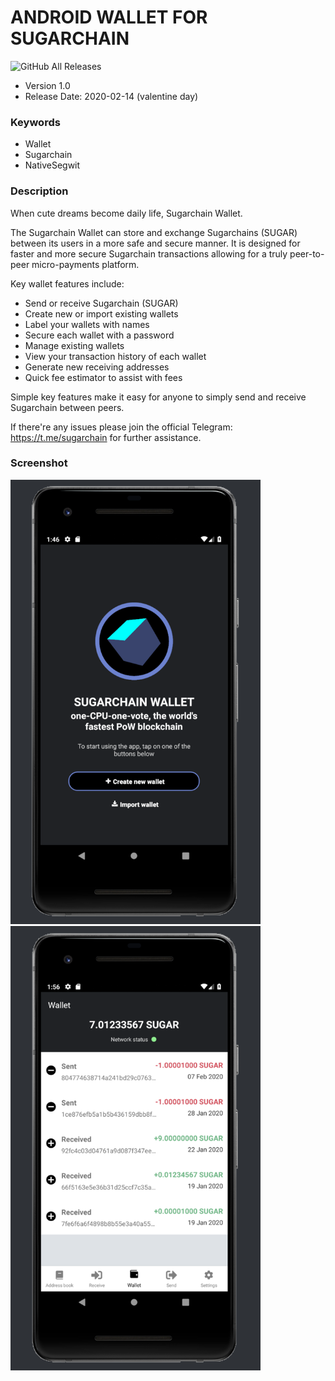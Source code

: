 # ANDROID WALLET FOR SUGARCHAIN
![GitHub All Releases](https://img.shields.io/github/downloads/sugarchain-project/android_wallet_sugarchain/total)
- Version 1.0
- Release Date: 2020-02-14 (valentine day)

### Keywords
- Wallet
- Sugarchain
- NativeSegwit

### Description
When cute dreams become daily life, Sugarchain Wallet.

The Sugarchain Wallet can store and exchange Sugarchains (SUGAR) between its users in a more safe and secure manner. It is designed for faster and more secure Sugarchain transactions allowing for a truly peer-to-peer micro-payments platform.

Key wallet features include:
- Send or receive Sugarchain (SUGAR)
- Create new or import existing wallets
- Label your wallets with names
- Secure each wallet with a password
- Manage existing wallets
- View your transaction history of each wallet
- Generate new receiving addresses
- Quick fee estimator to assist with fees

Simple key features make it easy for anyone to simply send and receive Sugarchain between peers.

If there're any issues please join the official Telegram: https://t.me/sugarchain for further assistance.

### Screenshot
<img src="./screenshot/Screenshot-1.png" width="400"> <img src="./screenshot/Screenshot-5.png" width="400">
